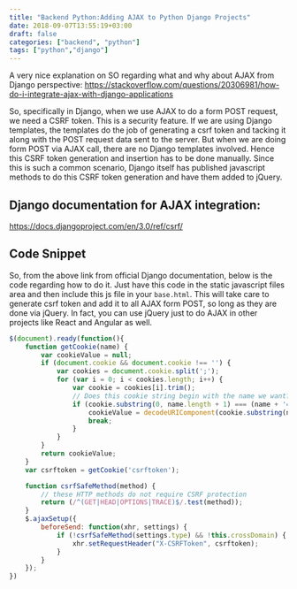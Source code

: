 ```yaml
---
title: "Backend Python:Adding AJAX to Python Django Projects"
date: 2018-09-07T13:55:19+03:00
draft: false 
categories: ["backend", "python"]
tags: ["python","django"]
---
```

A very nice explanation on SO regarding what and why about AJAX from Django perspective:
https://stackoverflow.com/questions/20306981/how-do-i-integrate-ajax-with-django-applications

So, specifically in Django, when we use AJAX to do a form POST request, we need a CSRF token. This is a security feature. If we are using Django templates, the templates do the job of generating a csrf token and tacking it along with the POST request data sent to the server. But when we are doing form POST via AJAX call, there are no Django templates involved. Hence this CSRF token generation and insertion has to be done manually. Since this is such a common scenario, Django itself has published javascript methods to do this CSRF token generation and have them added to jQuery.

## Django documentation for AJAX integration:
https://docs.djangoproject.com/en/3.0/ref/csrf/

## Code Snippet
So, from the above link from official Django documentation, below is the code regarding how to do it. Just have this code in the static javascript files area and then include this js file in your `base.html`. This will take care to generate csrf token and add it to all AJAX form POST, so long as they are done via jQuery. In fact, you can use jQuery just to do AJAX in other projects like React and Angular as well.

```javascript
$(document).ready(function(){
    function getCookie(name) {
        var cookieValue = null;
        if (document.cookie && document.cookie !== '') {
            var cookies = document.cookie.split(';');
            for (var i = 0; i < cookies.length; i++) {
                var cookie = cookies[i].trim();
                // Does this cookie string begin with the name we want?
                if (cookie.substring(0, name.length + 1) === (name + '=')) {
                    cookieValue = decodeURIComponent(cookie.substring(name.length + 1));
                    break;
                }
            }
        }
        return cookieValue;
    }
    var csrftoken = getCookie('csrftoken');

    function csrfSafeMethod(method) {
        // these HTTP methods do not require CSRF protection
        return (/^(GET|HEAD|OPTIONS|TRACE)$/.test(method));
    }
    $.ajaxSetup({
        beforeSend: function(xhr, settings) {
            if (!csrfSafeMethod(settings.type) && !this.crossDomain) {
                xhr.setRequestHeader("X-CSRFToken", csrftoken);
            }
        }
    });
})
```